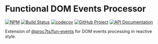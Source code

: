 Functional DOM Events Processor 
===============================

[![NPM][npm-image]][npm-url]
[![Build Status][build-status-img]][build-status-link]
[![codecov][codecov-image]][codecov-url]
[![GitHub Project][github-image]][github-url]
[![API Documentation][api-docs-image]][api-docs-url]

Extension of [@proc7ts/fun-events] for DOM events processing in reactive style.

[npm-image]: https://img.shields.io/npm/v/@frontmeans/dom-events.svg?logo=npm
[npm-url]: https://www.npmjs.com/package/@frontmeans/dom-events
[build-status-img]: https://github.com/frontmeans/dom-events/workflows/Build/badge.svg
[build-status-link]: https://github.com/frontmeans/dom-events/actions?query=workflow%3ABuild
[codecov-image]: https://codecov.io/gh/frontmeans/dom-events/branch/master/graph/badge.svg
[codecov-url]: https://codecov.io/gh/frontmeans/dom-events
[github-image]: https://img.shields.io/static/v1?logo=github&label=GitHub&message=project&color=informational
[github-url]: https://github.com/frontmeans/dom-events
[api-docs-image]: https://img.shields.io/static/v1?logo=typescript&label=API&message=docs&color=informational
[api-docs-url]: https://frontmeans.github.io/dom-events/index.html

[@proc7ts/fun-events]: https://www.npmjs.com/package/@proc7ts/fun-events
